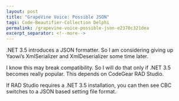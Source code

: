 ```yaml
---
layout: post
title: "GrapeVine Voice: Possible JSON"
tags: Code-Beautifier-Collection Delphi
permalink: /grapevine-voice-possible-json-e2370c321dea
excerpt_separator: <!--more-->
---
```

.NET 3.5 introduces a JSON formatter. So I am considering giving up Yaowi’s XmlSerializer and XmlDeserializer some time later.

I know this may break compatibility. So I will do that only if .NET 3.5 becomes really popular. This depends on CodeGear RAD Studio.

If RAD Studio requires a .NET 3.5 installation, you can then see CBC switches to a JSON based setting file format.
<!--more-->